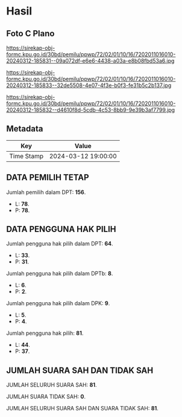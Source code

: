 # Hasil

## Foto C Plano

https://sirekap-obj-formc.kpu.go.id/30bd/pemilu/ppwp/72/02/01/10/16/7202011016010-20240312-185831--09a072df-e6e6-4438-a03a-e8b08fbd53a6.jpg

https://sirekap-obj-formc.kpu.go.id/30bd/pemilu/ppwp/72/02/01/10/16/7202011016010-20240312-185833--32de5508-4e07-4f3e-b0f3-fe31b5c2b137.jpg

https://sirekap-obj-formc.kpu.go.id/30bd/pemilu/ppwp/72/02/01/10/16/7202011016010-20240312-185832--d4610f8d-5cdb-4c53-8bb9-9e39b3af7799.jpg


## Metadata

| Key        | Value               |
| ---------- | ------------------- |
| Time Stamp | 2024-03-12 19:00:00 |


## DATA PEMILIH TETAP

Jumlah pemilih dalam DPT: **156**.
 * L: **78**.
 * P: **78**.

## DATA PENGGUNA HAK PILIH

Jumlah pengguna hak pilih dalam DPT: **64**.
 * L: **33**.
 * P: **31**.

Jumlah pengguna hak pilih dalam DPTb: **8**.
 * L: **6**.
 * P: **2**.

Jumlah pengguna hak pilih dalam DPK: **9**.
 * L: **5**.
 * P: **4**.

Jumlah pengguna hak pilih: **81**.
 * L: **44**.
 * P: **37**.

## JUMLAH SUARA SAH DAN TIDAK SAH

JUMLAH SELURUH SUARA SAH: **81**.

JUMLAH SUARA TIDAK SAH: **0**.

JUMLAH SELURUH SUARA SAH DAN SUARA TIDAK SAH: **81**.


